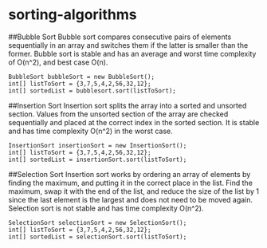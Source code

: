 # sorting-algorithms
##Bubble Sort
Bubble sort compares consecutive pairs of elements sequentially in an array
and switches them if the latter is smaller than the former. Bubble sort is 
stable and has an average and worst time complexity of O(n^2), and best case O(n).

    BubbleSort bubbleSort = new BubbleSort();
    int[] listToSort = {3,7,5,4,2,56,32,12};
    int[] sortedList = bubblesort.sort(listToSort);

##Insertion Sort
Insertion sort splits the array into a sorted and unsorted section. Values
from the unsorted section of the array are checked sequentially and placed
at the correct index in the sorted section. It is stable and has time complexity 
O(n^2) in the worst case.

    InsertionSort insertionSort = new InsertionSort();
    int[] listToSort = {3,7,5,4,2,56,32,12};
    int[] sortedList = insertionSort.sort(listToSort);

##Selection Sort
Insertion sort works by ordering an array of elements by finding the maximum,
and putting it in the correct place in the list. Find the maximum, swap it
with the end of the list, and reduce the size of the list by 1 since the last
element is the largest and does not need to be moved again. Selection sort
is not stable and has time complexity O(n^2).

    SelectionSort selectionSort = new SelectionSort();
    int[] listToSort = {3,7,5,4,2,56,32,12};
    int[] sortedList = selectionSort.sort(listToSort);

